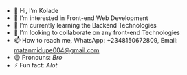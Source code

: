 - 👋 Hi, I’m Kolade
- 👀 I’m interested in Front-end Web Development
- 🌱 I’m currently learning the Backend Technologies
- 💞️ I’m looking to collaborate on any front-end Technologies
- 📫 How to reach me, WhatsApp: +2348150672809, Email: matanmidupe004@gmail.com
- 😄 Pronouns: *Bro*
- ⚡ Fun fact: *Alot*

<!---
kolamat/kolamat is a ✨ special ✨ repository because its `README.md` (this file) appears on your GitHub profile.
You can click the Preview link to take a look at your changes.
--->
